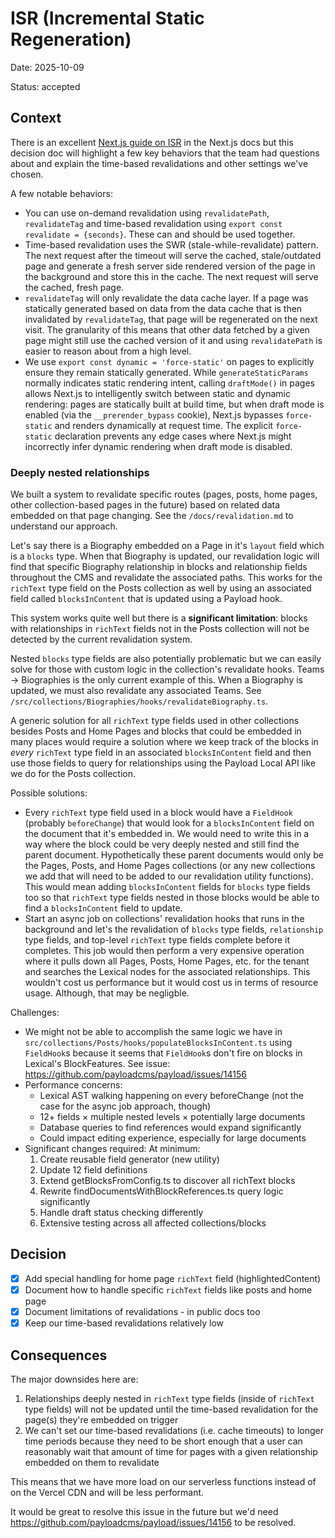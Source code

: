 # ISR (Incremental Static Regeneration)

Date: 2025-10-09

Status: accepted

## Context

There is an excellent [Next.js guide on ISR](https://nextjs.org/docs/app/guides/incremental-static-regeneration) in the Next.js docs but this decision doc will highlight a few key behaviors that the team had questions about and explain the time-based revalidations and other settings we've chosen.

A few notable behaviors:
- You can use on-demand revalidation using `revalidatePath`, `revalidateTag` and time-based revalidation using `export const revalidate = {seconds}`. These can and should be used together.
- Time-based revalidation uses the SWR (stale-while-revalidate) pattern. The next request after the timeout will serve the cached, stale/outdated page and generate a fresh server side rendered version of the page in the background and store this in the cache. The next request will serve the cached, fresh page.
- `revalidateTag` will only revalidate the data cache layer. If a page was statically generated based on data from the data cache that is then invalidated by `revalidateTag`, that page will be regenerated on the next visit. The granularity of this means that other data fetched by a given page might still use the cached version of it and using `revalidatePath` is easier to reason about from a high level.
- We use `export const dynamic = 'force-static'` on pages to explicitly ensure they remain statically generated. While `generateStaticParams` normally indicates static rendering intent, calling `draftMode()` in pages allows Next.js to intelligently switch between static and dynamic rendering: pages are statically built at build time, but when draft mode is enabled (via the `__prerender_bypass` cookie), Next.js bypasses `force-static` and renders dynamically at request time. The explicit `force-static` declaration prevents any edge cases where Next.js might incorrectly infer dynamic rendering when draft mode is disabled.

### Deeply nested relationships

We built a system to revalidate specific routes (pages, posts, home pages, other collection-based pages in the future) based on related data embedded on that page changing. See the `/docs/revalidation.md` to understand our approach.

Let's say there is a Biography embedded on a Page in it's `layout` field which is a `blocks` type. When that Biography is updated, our revalidation logic will find that specific Biography relationship in blocks and relationship fields throughout the CMS and revalidate the associated paths. This works for the `richText` type field on the Posts collection as well by using an associated field called `blocksInContent` that is updated using a Payload hook.

This system works quite well but there is a **significant limitation**: blocks with relationships in `richText` fields not in the Posts collection will not be detected by the current revalidation system.

Nested `blocks` type fields are also potentially problematic but we can easily solve for those with custom logic in the collection's revalidate hooks. Teams -> Biographies is the only current example of this. When a Biography is updated, we must also revalidate any associated Teams. See `/src/collections/Biographies/hooks/revalidateBiography.ts`.

A generic solution for all `richText` type fields used in other collections besides Posts and Home Pages and blocks that could be embedded in many places would require a solution where we keep track of the blocks in _every_ `richText` type field in an associated `blocksInContent` field and then use those fields to query for relationships using the Payload Local API like we do for the Posts collection.

Possible solutions:
- Every `richText` type field used in a block would have a `FieldHook` (probably `beforeChange`) that would look for a `blocksInContent` field on the document that it's embedded in. We would need to write this in a way where the block could be very deeply nested and still find the parent document. Hypothetically these parent documents would only be the Pages, Posts, and Home Pages collections (or any new collections we add that will need to be added to our revalidation utility functions). This would mean adding `blocksInContent` fields for `blocks` type fields too so that `richText` type fields nested in those blocks would be able to find a `blocksInContent` field to update.
- Start an async job on collections' revalidation hooks that runs in the background and let's the revalidation of `blocks` type fields, `relationship` type fields, and top-level `richText` type fields complete before it completes. This job would then perform a very expensive operation where it pulls down all Pages, Posts, Home Pages, etc. for the tenant and searches the Lexical nodes for the associated relationships. This wouldn't cost us performance but it would cost us in terms of resource usage. Although, that may be negligble.

Challenges:
- We might not be able to accomplish the same logic we have in `src/collections/Posts/hooks/populateBlocksInContent.ts` using `FieldHook`s because it seems that `FieldHook`s don't fire on blocks in Lexical's BlockFeatures. See issue: https://github.com/payloadcms/payload/issues/14156
- Performance concerns:
  - Lexical AST walking happening on every beforeChange (not the case for the async job approach, though)
  - 12+ fields × multiple nested levels × potentially large documents
  - Database queries to find references would expand significantly
  - Could impact editing experience, especially for large documents
- Significant changes required:
  At minimum:
  1. Create reusable field generator (new utility)
  2. Update 12 field definitions
  3. Extend getBlocksFromConfig.ts to discover all richText blocks
  4. Rewrite findDocumentsWithBlockReferences.ts query logic significantly
  5. Handle draft status checking differently
  6. Extensive testing across all affected collections/blocks

## Decision

- [x] Add special handling for home page `richText` field (highlightedContent)
- [x] Document how to handle specific `richText` fields like posts and home page
- [x] Document limitations of revalidations - in public docs too
- [x] Keep our time-based revalidations relatively low

## Consequences

The major downsides here are:
1. Relationships deeply nested in `richText` type fields (inside of `richText` type fields) will not be updated until the time-based revalidation for the page(s) they're embedded on trigger
1. We can't set our time-based revalidations (i.e. cache timeouts) to longer time periods because they need to be short enough that a user can reasonably wait that amount of time for pages with a given relationship embedded on them to revalidate

This means that we have more load on our serverless functions instead of on the Vercel CDN and will be less performant.

It would be great to resolve this issue in the future but we'd need https://github.com/payloadcms/payload/issues/14156 to be resolved.
